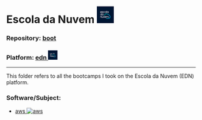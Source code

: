 # Escola da Nuvem   <img src="https://github.com/PedroHeeger/main/blob/main/0-aux/logos/plataforma/edn.png" alt="edn" width="auto" height="45">

### Repository: [boot](../)
### Platform: <a href="./">edn   <img src="https://github.com/PedroHeeger/main/blob/main/0-aux/logos/plataforma/edn.png" alt="edn" width="auto" height="25"></a>

---

This folder refers to all the bootcamps I took on the Escola da Nuvem (EDN) platform.

### Software/Subject:
- <a href="./aws/">aws    <img src="https://cdn.jsdelivr.net/gh/devicons/devicon@latest/icons/amazonwebservices/amazonwebservices-original-wordmark.svg" alt="aws" width="auto" height="25"></a>